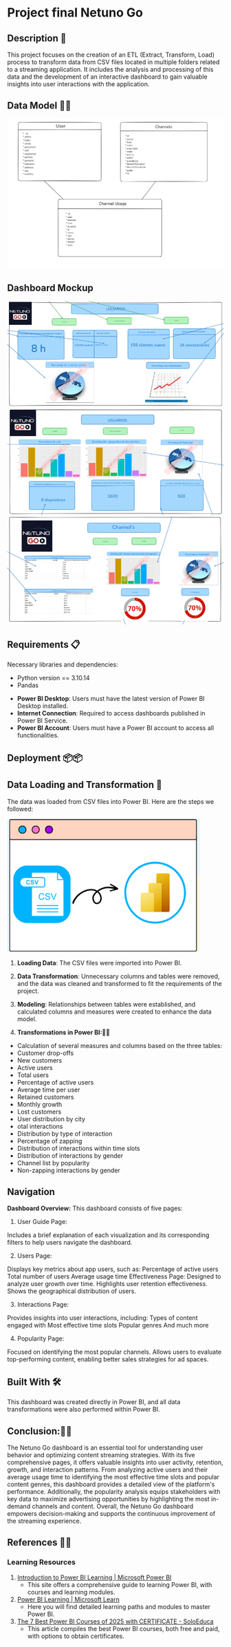 # Project final Netuno Go 


## Description 📢 
This project focuses on the creation of an ETL (Extract, Transform, Load) process to transform data from CSV files located in multiple folders related to a streaming application. It includes the analysis and processing of this data and the development of an interactive dashboard to gain valuable insights into user interactions with the application.

## Data Model 👨‍💻
![Data Model](https://github.com/chowira/project_final-/blob/main/image/data_model_netuno.PNG)

## Dashboard Mockup
![Dashboard Mockup1](https://github.com/chowira/project_final-/blob/main/image/mockup1.PNG)
![Dashboard Mockup2](https://github.com/chowira/project_final-/blob/main/image/mockup2.PNG)
![Dashboard Mockup3](https://github.com/chowira/project_final-/blob/main/image/mockup3.PNG)
## Requirements 📋
Necessary libraries and dependencies:
- Python version == 3.10.14 
- Pandas
* **Power BI Desktop**: Users must have the latest version of Power BI Desktop installed.
* **Internet Connection**: Required to access dashboards published in Power BI Service.
* **Power BI Account**: Users must have a Power BI account to access all functionalities.

## Deployment 📦📦

## Data Loading and Transformation 📄

The data was loaded from CSV files into Power BI. Here are the steps we followed:

![Data](https://github.com/chowira/project_final-/blob/main/image/diagrama_de_datos.PNG)


1. **Loading Data**: The CSV files were imported into Power BI.
  
2. **Data Transformation**: Unnecessary columns and tables were removed, and the data was cleaned and transformed to fit the requirements of the project.
3. **Modeling**: Relationships between tables were established, and calculated columns and measures were created to enhance the data model.
4. **Transformations in Power BI:**📄📄

* Calculation of several measures and columns based on the three tables:
* Customer drop-offs
* New customers
* Active users
* Total users
* Percentage of active users
* Average time per user
* Retained customers
* Monthly growth
* Lost customers
* User distribution by city
* otal interactions
* Distribution by type of interaction
* Percentage of zapping
* Distribution of interactions within time slots
* Distribution of interactions by gender
* Channel list by popularity
* Non-zapping interactions by gender


## **Navigation**
 **Dashboard Overview:** This dashboard consists of five pages:

1. User Guide Page:

Includes a brief explanation of each visualization and its corresponding filters to help users navigate the dashboard.

2. Users Page:

Displays key metrics about app users, such as:
Percentage of active users
Total number of users
Average usage time
Effectiveness Page:
Designed to analyze user growth over time.
Highlights user retention effectiveness.
Shows the geographical distribution of users.

3.   Interactions Page:

 Provides insights into user interactions, including:
 Types of content engaged with
 Most effective time slots
 Popular genres And much more

4. Popularity Page:

Focused on identifying the most popular channels.
Allows users to evaluate top-performing content, enabling better sales strategies for ad spaces.

## Built With 🛠️
This dashboard was created directly in Power BI, and all data transformations were also performed within Power BI.



## Conclusion:📄📄

The Netuno Go dashboard is an essential tool for understanding user behavior and optimizing content streaming strategies. With its five comprehensive pages, it offers valuable insights into user activity, retention, growth, and interaction patterns. From analyzing active users and their average usage time to identifying the most effective time slots and popular content genres, this dashboard provides a detailed view of the platform's performance. Additionally, the popularity analysis equips stakeholders with key data to maximize advertising opportunities by highlighting the most in-demand channels and content. Overall, the Netuno Go dashboard empowers decision-making and supports the continuous improvement of the streaming experience.



## References 👨‍💻
### Learning Resources
1. [Introduction to Power BI Learning | Microsoft Power BI](https://www.microsoft.com/en-us/power-platform/products/power-bi/learning)
   - This site offers a comprehensive guide to learning Power BI, with courses and learning modules.
2. [Power BI Learning | Microsoft Learn](https://learn.microsoft.com/en-us/training/powerplatform/power-bi)
   - Here you will find detailed learning paths and modules to master Power BI.
3. [The 7 Best Power BI Courses of 2025 with CERTIFICATE - SoloEduca](https://www.soloeduca.com/cursos-power-bi-certificados/)
   - This article compiles the best Power BI courses, both free and paid, with options to obtain certificates.